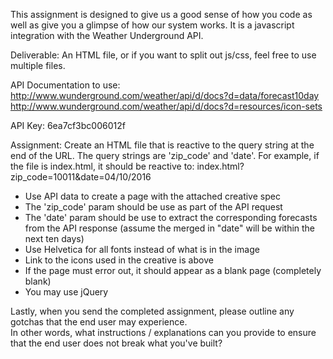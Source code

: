 This assignment is designed to give us a good sense of how you code as well as give you a glimpse of how our system works. 
It is a javascript integration with the Weather Underground API. 

Deliverable:
An HTML file, or if you want to split out js/css, feel free to use multiple files.

API Documentation to use:
http://www.wunderground.com/weather/api/d/docs?d=data/forecast10day
http://www.wunderground.com/weather/api/d/docs?d=resources/icon-sets

API Key: 
6ea7cf3bc006012f

Assignment: 
Create an HTML file that is reactive to the query string at the end of the URL. The query strings are 'zip_code' and 'date'.
For example, if the file is index.html, it should be reactive to: index.html?zip_code=10011&date=04/10/2016

- Use API data to create a page with the attached creative spec 
- The 'zip_code' param should be use as part of the API request
- The 'date' param should be use to extract the corresponding forecasts from the API response (assume the merged in "date" will be within the next ten days)
- Use Helvetica for all fonts instead of what is in the image 
- Link to the icons used in the creative is above
- If the page must error out, it should appear as a blank page (completely blank)
- You may use jQuery

Lastly, when you send the completed assignment, please outline any gotchas that the end user may experience.  
In other words, what instructions / explanations can you provide to ensure that the end user does not break what you've built?
